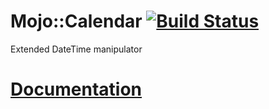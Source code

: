 # Mojo::Calendar [![Build Status](https://travis-ci.org/crlcu/mojo-calendar.svg?branch=master)](https://travis-ci.org/crlcu/mojo-calendar)
Extended DateTime manipulator

# [Documentation](https://metacpan.org/pod/Mojo::Calendar)
